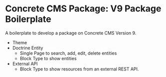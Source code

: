 # Concrete CMS Package: V9 Package Boilerplate

A boilerplate to develop a package on Concrete CMS Version 9.

* Theme
* Doctrine Entity
  * Single Page to search, add, edit, delete entities
  * Block Type to show entities
* External API
  * Block Type to show resources from an external REST API.
